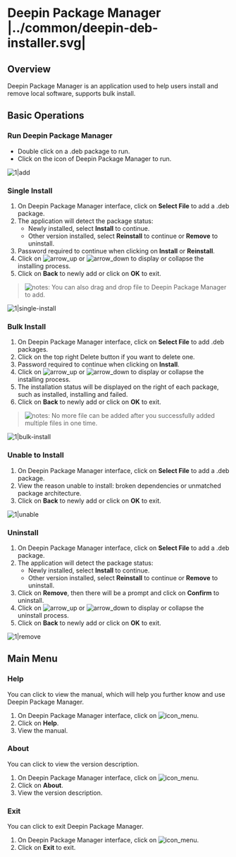 # Deepin Package Manager |../common/deepin-deb-installer.svg|

## Overview

Deepin Package Manager is an application used to help users install and remove local software, supports bulk install.


## Basic Operations

### Run Deepin Package Manager

- Double click on a .deb package to run.
- Click on the icon of Deepin Package Manager to run.

![1|add](jpg/add.jpg)


### Single Install

1. On Deepin Package Manager interface, click on **Select File** to add a .deb package.
2. The application will detect the package status:
   - Newly installed, select **Install** to continue.
   - Other version installed, select **Reinstall** to continue or **Remove** to uninstall.
3. Password required to continue when clicking on **Install** or **Reinstall**.
4. Click on ![arrow_up](icon/arrow_up.svg) or ![arrow_down](icon/arrow_down.svg) to display or collapse the installing process.
5. Click on **Back** to newly add or click on **OK** to exit.


> ![notes](icon/notes.svg): You can also drag and drop file to Deepin Package Manager to add.

![1|single-install](jpg/single-install.jpg)


### Bulk Install

1. On Deepin Package Manager interface, click on **Select File** to add .deb packages.
2. Click on the top right Delete button if you want to delete one.
3. Password required to continue when clicking on **Install**.
4. Click on ![arrow_up](icon/arrow_up.svg) or ![arrow_down](icon/arrow_down.svg) to display or collapse the installing process.
5. The installation status will be displayed on the right of each package, such as installed, installing and failed.
6. Click on **Back** to newly add or click on **OK** to exit.


> ![notes](icon/notes.svg): No more file can be added after you successfully added multiple files in one time.

![1|bulk-install](jpg/bulk-install.jpg)



### Unable to Install

1. On Deepin Package Manager interface, click on **Select File** to add a .deb package.
2. View the reason unable to install: broken dependencies or unmatched package architecture.
3. Click on **Back** to newly add or click on **OK** to exit.

![1|unable](jpg/unable.jpg)


### Uninstall

1. On Deepin Package Manager interface, click on **Select File** to add a .deb package.
2. The application will detect the package status:
   - Newly installed, select **Install** to continue.
   - Other version installed, select **Reinstall** to continue or **Remove** to uninstall.
3. Click on **Remove**, then there will be a prompt and click on **Confirm** to uninstall.
4. Click on ![arrow_up](icon/arrow_up.svg) or ![arrow_down](icon/arrow_down.svg) to display or collapse the uninstall process.
5. Click on **Back** to newly add or click on **OK** to exit.

![1|remove](jpg/remove.jpg)


## Main Menu

### Help

You can click to view the manual, which will help you further know and use Deepin Package Manager.

1. On Deepin Package Manager interface, click on ![icon_menu](icon/icon_menu.svg).
2. Click on **Help**.
3. View the manual.




### About

You can click to view the version description.

1. On Deepin Package Manager interface, click on ![icon_menu](icon/icon_menu.svg).
2. Click on **About**.
3. View the version description.




### Exit

You can click to exit Deepin Package Manager.

1. On Deepin Package Manager interface, click on ![icon_menu](icon/icon_menu.svg).
2. Click on **Exit** to exit.
